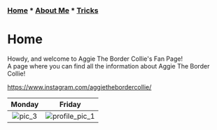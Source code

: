### [Home](README.md) * [About Me](Aboutme.md) * [Tricks](Tricks.md)
# Home
Howdy, and welcome to Aggie The Border Collie's Fan Page!  
A page where you can find all the information about Aggie The Border Collie!  

<https://www.instagram.com/aggiethebordercollie/>  

Monday            | Friday             
:----------------:|:----------------:
![pic_3](https://user-images.githubusercontent.com/43384564/46036389-ff108680-c0ca-11e8-91a6-c0d19bc063ec.jpg)|![profile_pic_1](https://user-images.githubusercontent.com/43384564/46035814-9e347e80-c0c9-11e8-8de8-474ba90e055b.jpg)
